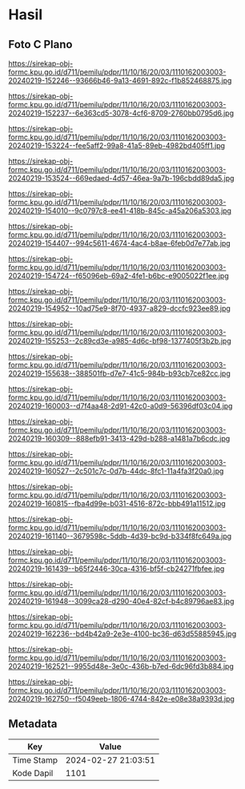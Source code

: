 # Hasil

## Foto C Plano

https://sirekap-obj-formc.kpu.go.id/d711/pemilu/pdpr/11/10/16/20/03/1110162003003-20240219-152246--93666b46-9a13-4691-892c-f1b852468875.jpg

https://sirekap-obj-formc.kpu.go.id/d711/pemilu/pdpr/11/10/16/20/03/1110162003003-20240219-152237--6e363cd5-3078-4cf6-8709-2760bb0795d6.jpg

https://sirekap-obj-formc.kpu.go.id/d711/pemilu/pdpr/11/10/16/20/03/1110162003003-20240219-153224--fee5aff2-99a8-41a5-89eb-4982bd405ff1.jpg

https://sirekap-obj-formc.kpu.go.id/d711/pemilu/pdpr/11/10/16/20/03/1110162003003-20240219-153524--669edaed-4d57-46ea-9a7b-196cbdd89da5.jpg

https://sirekap-obj-formc.kpu.go.id/d711/pemilu/pdpr/11/10/16/20/03/1110162003003-20240219-154010--9c0797c8-ee41-418b-845c-a45a206a5303.jpg

https://sirekap-obj-formc.kpu.go.id/d711/pemilu/pdpr/11/10/16/20/03/1110162003003-20240219-154407--994c5611-4674-4ac4-b8ae-6feb0d7e77ab.jpg

https://sirekap-obj-formc.kpu.go.id/d711/pemilu/pdpr/11/10/16/20/03/1110162003003-20240219-154724--f65096eb-69a2-4fe1-b6bc-e9005022f1ee.jpg

https://sirekap-obj-formc.kpu.go.id/d711/pemilu/pdpr/11/10/16/20/03/1110162003003-20240219-154952--10ad75e9-8f70-4937-a829-dccfc923ee89.jpg

https://sirekap-obj-formc.kpu.go.id/d711/pemilu/pdpr/11/10/16/20/03/1110162003003-20240219-155253--2c89cd3e-a985-4d6c-bf98-1377405f3b2b.jpg

https://sirekap-obj-formc.kpu.go.id/d711/pemilu/pdpr/11/10/16/20/03/1110162003003-20240219-155638--388501fb-d7e7-41c5-984b-b93cb7ce82cc.jpg

https://sirekap-obj-formc.kpu.go.id/d711/pemilu/pdpr/11/10/16/20/03/1110162003003-20240219-160003--d7f4aa48-2d91-42c0-a0d9-56396df03c04.jpg

https://sirekap-obj-formc.kpu.go.id/d711/pemilu/pdpr/11/10/16/20/03/1110162003003-20240219-160309--888efb91-3413-429d-b288-a1481a7b6cdc.jpg

https://sirekap-obj-formc.kpu.go.id/d711/pemilu/pdpr/11/10/16/20/03/1110162003003-20240219-160527--2c501c7c-0d7b-44dc-8fc1-11a4fa3f20a0.jpg

https://sirekap-obj-formc.kpu.go.id/d711/pemilu/pdpr/11/10/16/20/03/1110162003003-20240219-160815--fba4d99e-b031-4516-872c-bbb491a11512.jpg

https://sirekap-obj-formc.kpu.go.id/d711/pemilu/pdpr/11/10/16/20/03/1110162003003-20240219-161140--3679598c-5ddb-4d39-bc9d-b334f8fc649a.jpg

https://sirekap-obj-formc.kpu.go.id/d711/pemilu/pdpr/11/10/16/20/03/1110162003003-20240219-161439--b65f2446-30ca-4316-bf5f-cb24271fbfee.jpg

https://sirekap-obj-formc.kpu.go.id/d711/pemilu/pdpr/11/10/16/20/03/1110162003003-20240219-161948--3099ca28-d290-40e4-82cf-b4c89796ae83.jpg

https://sirekap-obj-formc.kpu.go.id/d711/pemilu/pdpr/11/10/16/20/03/1110162003003-20240219-162236--bd4b42a9-2e3e-4100-bc36-d63d55885945.jpg

https://sirekap-obj-formc.kpu.go.id/d711/pemilu/pdpr/11/10/16/20/03/1110162003003-20240219-162521--9955d48e-3e0c-436b-b7ed-6dc96fd3b884.jpg

https://sirekap-obj-formc.kpu.go.id/d711/pemilu/pdpr/11/10/16/20/03/1110162003003-20240219-162750--f5049eeb-1806-4744-842e-e08e38a9393d.jpg


## Metadata

| Key        | Value               |
| ---------- | ------------------- |
| Time Stamp | 2024-02-27 21:03:51 |
| Kode Dapil | 1101                |



